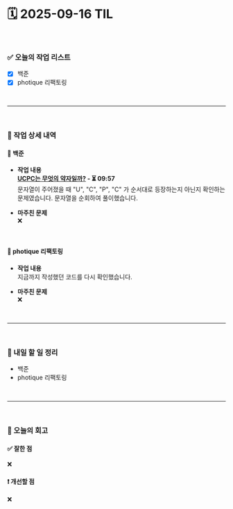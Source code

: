 # 🗓️ 2025-09-16 TIL

<br>

### ✅ 오늘의 작업 리스트  
- [x] 백준
- [x] photique 리팩토링

<br>

---

<br>

### 📌 작업 상세 내역  

#### 🔹 백준
- **작업 내용**<br>
**[UCPC는 무엇의 약자일까?](https://www.acmicpc.net/problem/15904) - ⏳ 09:57**<br>
문자열이 주어졌을 때 "U", "C", "P", "C" 가 순서대로 등장하는지 아닌지 확인하는 문제였습니다. 문자열을 순회하여 풀이했습니다.

- **마주친 문제**<br>
❌

<br>

#### 🔹 photique 리팩토링
- **작업 내용**<br>
지금까지 작성했던 코드를 다시 확인했습니다.

- **마주친 문제**<br>
❌

<br>

---

<br>

### 🚀 내일 할 일 정리  

- 백준
- photique 리팩토링

<br>

---

<br>

### 🧐 오늘의 회고  

#### ✅ 잘한 점
❌

#### ❗ 개선할 점
❌

<br><br><br>